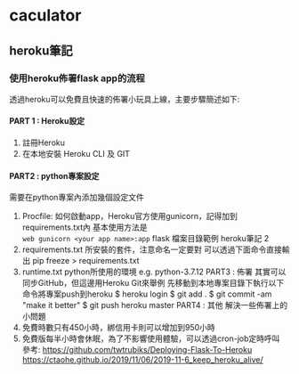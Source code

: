 # caculator
## heroku筆記
### 使⽤heroku佈署flask app的流程
透過heroku可以免費且快速的佈署⼩玩具上線，主要步驟簡述如下:
#### PART 1 : Heroku設定
1. 註冊Heroku
2. 在本地安裝 Heroku CLI 及 GIT
#### PART2 : python專案設定
需要在python專案內添加幾個設定⽂件
1. Procfile: 如何啟動app，Heroku官⽅使⽤gunicorn，記得加到requirements.txt內
基本使⽤⽅法是<br>
`web gunicorn <your app name>:app`
flask 檔案⽬錄範例
heroku筆記 2
2. requirements.txt
所安裝的套件，注意命名⼀定要對
可以透過下⾯命令直接輸出
pip freeze > requirements.txt
3. runtime.txt 
python所使⽤的環境
e.g. python-3.7.12
PART3 : 佈署
其實可以同步GitHub，但這邊⽤Heroku Git來舉例
先移動到本地專案⽬錄下執⾏以下命令將專案push到heroku
$ heroku login
$ git add .
$ git commit -am "make it better"
$ git push heroku master
PART4 : 其他
解決⼀些佈署上的⼩問題
1. 免費時數只有450⼩時，綁信⽤卡則可以增加到950⼩時
2. 免費版每半⼩時會休眠，為了不影響使⽤體驗，可以透過cron-job定時呼叫
參考:
https://github.com/twtrubiks/Deploying-Flask-To-Heroku
https://ctaohe.github.io/2019/11/06/2019-11-6_keep_heroku_alive/
